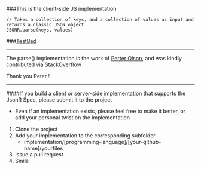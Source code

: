 ###This is the client-side JS implementation

    // Takes a collection of keys, and a collection of values as input and returns a classic JSON object
    JSONR.parse(keys, values)
    
###[TestBed](http://itechnology.github.com/JsonRaw/)

---
The parse() implementation is the work of [Perter Olson](http://stackoverflow.com/users/546661/peter-olson), and was kindly contributed via StackOverflow

Thank you Peter !

---

####If you build a client or server-side implementation that supports the JsonR Spec, please submit it to the project
 * Even if an implementation exists, please feel free to make it better, or add your personal twist on the implementation

1. Clone the project
2. Add your implementation to the corresponding subfolder
   * implementation/[programming-language]/[your-github-name]/yourfiles
3. Issue a pull request
4. Smile


